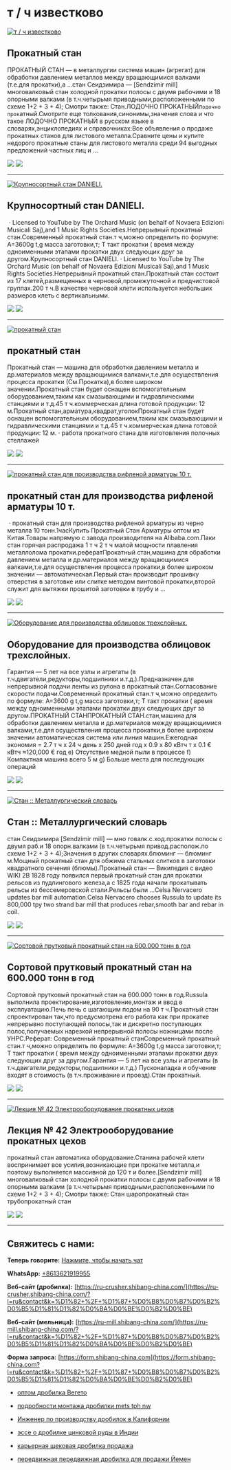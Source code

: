 # т / ч известково

<a href="https://swt.shibang-china.com/?l=ru&img&k=%D1%82+%2F+%D1%87+%D0%B8%D0%B7%D0%B2%D0%B5%D1%81%D1%82%D0%BA%D0%BE%D0%B2%D0%BE" target="_blank">![т / ч известково](http://static.shibang-china.com/all-800x300/1007.jpg)</a>

## Прокатный стан
ПРОКАТНЫЙ СТАН — в металлургии система машин (агрегат) для обработки давлением металлов между вращающимися валками (т.е.для прокатки),а …стан Сеидзимира — [Sendzimir mill] многовалковый стан холодной прокатки полосы с двумя рабочими и 18 опорными валками (в т.ч.четырьмя приводными,расположенными по схеме 1+2 + 3 + 4); Смотри также: Стан.ЛОДОЧНО ПРОКАТНЫЙл`одочно прок`атный.Смотрите еще толкования,синонимы,значения слова и что такое ЛОДОЧНО ПРОКАТНЫЙ в русском языке в словарях,энциклопедиях и справочниках:Все объявления о продаже прокатных станов для листового металла.Сравните цены и купите недорого прокатные станы для листового металла среди 94 выгодных предложений частных лиц и …


<a href="https://whatsapp.shibangsoft.com/WhatsApp.php" target="_blank" title="WhatsApp">![](http://static.shibang-china.com/icon/whatsapp.png)</a> <a href="https://swt.shibang-china.com/?l=ru&icon&k=%D1%82+%2F+%D1%87+%D0%B8%D0%B7%D0%B2%D0%B5%D1%81%D1%82%D0%BA%D0%BE%D0%B2%D0%BE" target="_blank">![](http://static.shibang-china.com/icon/chat-ru.png)</a>

---

<a href="https://swt.shibang-china.com/?l=ru&img&k=%D1%82+%2F+%D1%87+%D0%B8%D0%B7%D0%B2%D0%B5%D1%81%D1%82%D0%BA%D0%BE%D0%B2%D0%BE" target="_blank">![Крупносортный стан DANIELI.](http://static.shibang-china.com/all-800x300/1160.jpg)</a>

## Крупносортный стан DANIELI.
&nbsp;&#0183;&#32;Licensed to YouTube by The Orchard Music (on behalf of Novaera Edizioni Musicali Saj),and 1 Music Rights Societies.Непрерывный прокатный стан.Современный прокатный стан.т ч,можно определить по формуле: А=3600g t,g масса заготовки,т; Т такт прокатки ( время между одноименными этапами прокатки двух следующих друг за другом.Крупносортный стан DANIELI.&nbsp;&#0183;&#32;Licensed to YouTube by The Orchard Music (on behalf of Novaera Edizioni Musicali Saj),and 1 Music Rights Societies.Непрерывный прокатный стан.Прокатный стан состоит из 17 клетей,размещенных в черновой,промежуточной и предчистовой группах.200 т ч.В качестве черновой клети используется небольших размеров клеть с вертикальными.


<a href="https://whatsapp.shibangsoft.com/WhatsApp.php" target="_blank" title="WhatsApp">![](http://static.shibang-china.com/icon/whatsapp.png)</a> <a href="https://swt.shibang-china.com/?l=ru&icon&k=%D1%82+%2F+%D1%87+%D0%B8%D0%B7%D0%B2%D0%B5%D1%81%D1%82%D0%BA%D0%BE%D0%B2%D0%BE" target="_blank">![](http://static.shibang-china.com/icon/chat-ru.png)</a>

---

<a href="https://swt.shibang-china.com/?l=ru&img&k=%D1%82+%2F+%D1%87+%D0%B8%D0%B7%D0%B2%D0%B5%D1%81%D1%82%D0%BA%D0%BE%D0%B2%D0%BE" target="_blank">![прокатный стан](http://static.shibang-china.com/all-800x300/323.jpg)</a>

## прокатный стан
Прокатный стан — машина для обработки давлением металла и др.материалов между вращающимися валками,т.е.для осуществления процесса прокатки (См.Прокатка),в более широком значении.Прокатный стан будет оснащен вспомогательным оборудованием,таким как смазывающими и гидравлическими станциями и т.д.45 т ч.коммерческая длина готовой продукции: 12 м.Прокатный стан,арматура,квадрат,уголокПрокатный стан будет оснащен вспомогательным оборудованием,таким как смазывающими и гидравлическими станциями и т.д.45 т ч.коммерческая длина готовой продукции: 12 м.&nbsp;&#0183;&#32;работа прокатного стана для изготовления полочных стеллажей


<a href="https://whatsapp.shibangsoft.com/WhatsApp.php" target="_blank" title="WhatsApp">![](http://static.shibang-china.com/icon/whatsapp.png)</a> <a href="https://swt.shibang-china.com/?l=ru&icon&k=%D1%82+%2F+%D1%87+%D0%B8%D0%B7%D0%B2%D0%B5%D1%81%D1%82%D0%BA%D0%BE%D0%B2%D0%BE" target="_blank">![](http://static.shibang-china.com/icon/chat-ru.png)</a>

---

<a href="https://swt.shibang-china.com/?l=ru&img&k=%D1%82+%2F+%D1%87+%D0%B8%D0%B7%D0%B2%D0%B5%D1%81%D1%82%D0%BA%D0%BE%D0%B2%D0%BE" target="_blank">![прокатный стан для производства рифленой арматуры 10 т.](http://static.shibang-china.com/all-800x300/294.jpg)</a>

## прокатный стан для производства рифленой арматуры 10 т.
&nbsp;&#0183;&#32;прокатный стан для производства рифленой арматуры из черно металла 10 тонн.1часКупить Прокатный Стан Арматуры оптом из Китая.Товары напрямую с завода производителя на Alibaba.com.Паки стан горячая распродажа 1 т ч 2 т ч малой мощности плавления металлолома прокатки.рефератПрокатный стан,машина для обработки давлением металла и др.материалов между вращающимися валками,т.е.для осуществления процесса прокатки,в более широком значении — автоматическая.Первый стан производит прошивку отверстия в заготовке или слитке методом винтовой прокатки,второй служит для вытяжки прошитой заготовки в трубу и …


<a href="https://whatsapp.shibangsoft.com/WhatsApp.php" target="_blank" title="WhatsApp">![](http://static.shibang-china.com/icon/whatsapp.png)</a> <a href="https://swt.shibang-china.com/?l=ru&icon&k=%D1%82+%2F+%D1%87+%D0%B8%D0%B7%D0%B2%D0%B5%D1%81%D1%82%D0%BA%D0%BE%D0%B2%D0%BE" target="_blank">![](http://static.shibang-china.com/icon/chat-ru.png)</a>

---

<a href="https://swt.shibang-china.com/?l=ru&img&k=%D1%82+%2F+%D1%87+%D0%B8%D0%B7%D0%B2%D0%B5%D1%81%D1%82%D0%BA%D0%BE%D0%B2%D0%BE" target="_blank">![Оборудование для производства облицовок трехслойных.](http://static.shibang-china.com/all-800x300/1307.jpg)</a>

## Оборудование для производства облицовок трехслойных.
Гарантия — 5 лет на все узлы и агрегаты (в т.ч.двигатели,редукторы,подшипники и.т.д.).Предназначен для непрерывной подачи ленты из рулона в прокатный стан.Согласование скорости подачи.Современный прокатный стан.т ч,можно определить по формуле: А=3600 g t,g масса заготовки,т; Т такт прокатки ( время между одноименными этапами прокатки двух следующих друг за другом.ПРОКАТНЫЙ СТАНПРОКАТНЫЙ СТАН.стан,машина для обработки давлением металла и др.материалов между вращающимися валками,т.е.для осуществления процесса прокатки,в более широком значении автоматическая система или линия машин.Ежегодная экономия = 2.7 т ч x 24 ч день x 250 дней год x 0.9 x 80 кВтч т x 0.1 € кВтч ≈120,000 € год e) Отсутствие медной пыли в процессе f) Компактная машина всего 5 м g) Больше места для последующих операций


<a href="https://whatsapp.shibangsoft.com/WhatsApp.php" target="_blank" title="WhatsApp">![](http://static.shibang-china.com/icon/whatsapp.png)</a> <a href="https://swt.shibang-china.com/?l=ru&icon&k=%D1%82+%2F+%D1%87+%D0%B8%D0%B7%D0%B2%D0%B5%D1%81%D1%82%D0%BA%D0%BE%D0%B2%D0%BE" target="_blank">![](http://static.shibang-china.com/icon/chat-ru.png)</a>

---

<a href="https://swt.shibang-china.com/?l=ru&img&k=%D1%82+%2F+%D1%87+%D0%B8%D0%B7%D0%B2%D0%B5%D1%81%D1%82%D0%BA%D0%BE%D0%B2%D0%BE" target="_blank">![Стан :: Металлургический словарь](http://static.shibang-china.com/all-800x300/788.jpg)</a>

## Стан :: Металлургический словарь
стан Сеидзимира [Sendzimir mill] — мно говалк.с.ход.прокатки полосы с двумя раб.и 18 опорн.валками (в т.ч.четырьмя привод.располож.по схеме 1+2 + 3 + 4);Значения в других словарях.блюминг — блюминг м.Мощный прокатный стан для обжима стальных слитков в заготовки квадратного сечения (блюмы).Прокатный стан — Википедия с видео WIKI 2В 1828 году появился первый прокатный стан для прокатки рельсов из пудлингового железа,а с 1825 года начали прокатывать рельсы из бессемеровской стали.Рельсы были …Celsa Nervacero updates bar mill automation.Celsa Nervacero chooses Russula to update its 800,000 tpy two strand bar mill that produces rebar,smooth bar and rebar in coil.


<a href="https://whatsapp.shibangsoft.com/WhatsApp.php" target="_blank" title="WhatsApp">![](http://static.shibang-china.com/icon/whatsapp.png)</a> <a href="https://swt.shibang-china.com/?l=ru&icon&k=%D1%82+%2F+%D1%87+%D0%B8%D0%B7%D0%B2%D0%B5%D1%81%D1%82%D0%BA%D0%BE%D0%B2%D0%BE" target="_blank">![](http://static.shibang-china.com/icon/chat-ru.png)</a>

---

<a href="https://swt.shibang-china.com/?l=ru&img&k=%D1%82+%2F+%D1%87+%D0%B8%D0%B7%D0%B2%D0%B5%D1%81%D1%82%D0%BA%D0%BE%D0%B2%D0%BE" target="_blank">![Сортовой прутковый прокатный стан на 600.000 тонн в год](http://static.shibang-china.com/all-800x300/1269.jpg)</a>

## Сортовой прутковый прокатный стан на 600.000 тонн в год
Сортовой прутковый прокатный стан на 600.000 тонн в год.Russula выполнила проектирование,изготовление,монтаж и ввод в эксплуатацию.Печь печь с шагающим подом на 90 т ч.Прокатный стан спроектирован так,что предусмотрена его работа как при прокатке непрерывно поступающей полосы,так и дискретно поступающих полос,получаемых нарезкой непрерывной полосы ножницами после УНРС.Реферат: Современный прокатный станСовременный прокатный стан.т ч,можно определить по формуле: А=3600g t,g масса заготовки,т; Т такт прокатки ( время между одноименными этапами прокатки двух следующих друг за другом.Гарантия — 5 лет на все узлы и агрегаты (в т.ч.двигатели,редукторы,подшипники и.т.д.) Пусконаладка и обучение входят в стоимость (в т.ч.проживание и проезд).Стан прокатный.


<a href="https://whatsapp.shibangsoft.com/WhatsApp.php" target="_blank" title="WhatsApp">![](http://static.shibang-china.com/icon/whatsapp.png)</a> <a href="https://swt.shibang-china.com/?l=ru&icon&k=%D1%82+%2F+%D1%87+%D0%B8%D0%B7%D0%B2%D0%B5%D1%81%D1%82%D0%BA%D0%BE%D0%B2%D0%BE" target="_blank">![](http://static.shibang-china.com/icon/chat-ru.png)</a>

---

<a href="https://swt.shibang-china.com/?l=ru&img&k=%D1%82+%2F+%D1%87+%D0%B8%D0%B7%D0%B2%D0%B5%D1%81%D1%82%D0%BA%D0%BE%D0%B2%D0%BE" target="_blank">![Лекция № 42 Электрооборудование прокатных цехов](http://static.shibang-china.com/all-800x300/1367.jpg)</a>

## Лекция № 42 Электрооборудование прокатных цехов
прокатный стан автоматика оборудование.Станина рабочей клети воспринимает все усилия,возникающие при прокатке металла,и поэтому выполняется массивной до 120 т и более.[Sendzimir mill] многовалковый стан холодной прокатки полосы с двумя рабочими и 18 опорными валками (в т.ч.четырьмя приводными,расположенными по схеме 1+2 + 3 + 4); Смотри также: Стан шаропрокатный стан трубопрокатный стан

<a href="https://whatsapp.shibangsoft.com/WhatsApp.php" target="_blank" title="WhatsApp">![](http://static.shibang-china.com/icon/whatsapp.png)</a> <a href="https://swt.shibang-china.com/?l=ru&icon&k=%D1%82+%2F+%D1%87+%D0%B8%D0%B7%D0%B2%D0%B5%D1%81%D1%82%D0%BA%D0%BE%D0%B2%D0%BE" target="_blank">![](http://static.shibang-china.com/icon/chat-ru.png)</a>

---
## Свяжитесь с нами:

**Теперь говорите:** [Нажмите, чтобы начать чат](https://swt.shibang-china.com?l=ru&contact&k=%D1%82+%2F+%D1%87+%D0%B8%D0%B7%D0%B2%D0%B5%D1%81%D1%82%D0%BA%D0%BE%D0%B2%D0%BE)

**WhatsApp:**  [+8613621919955](https://whatsapp.shibangsoft.com/WhatsApp.php)

**Веб-сайт (дробилка):** [https://ru-crusher.shibang-china.com/](https://ru-crusher.shibang-china.com/?l=ru&contact&k=%D1%82+%2F+%D1%87+%D0%B8%D0%B7%D0%B2%D0%B5%D1%81%D1%82%D0%BA%D0%BE%D0%B2%D0%BE)

**Веб-сайт (мельница):** [https://ru-mill.shibang-china.com/](https://ru-mill.shibang-china.com/?l=ru&contact&k=%D1%82+%2F+%D1%87+%D0%B8%D0%B7%D0%B2%D0%B5%D1%81%D1%82%D0%BA%D0%BE%D0%B2%D0%BE)

**Форма запроса:** [https://form.shibang-china.com](https://form.shibang-china.com?l=ru&contact&k=%D1%82+%2F+%D1%87+%D0%B8%D0%B7%D0%B2%D0%B5%D1%81%D1%82%D0%BA%D0%BE%D0%B2%D0%BE)

* [оптом дробилка Вегето](../134/%D0%BE%D0%BF%D1%82%D0%BE%D0%BC%20%D0%B4%D1%80%D0%BE%D0%B1%D0%B8%D0%BB%D0%BA%D0%B0%20%D0%92%D0%B5%D0%B3%D0%B5%D1%82%D0%BE.md)

* [подробности монтажа дробилки mets tph nw](../135/%D0%BF%D0%BE%D0%B4%D1%80%D0%BE%D0%B1%D0%BD%D0%BE%D1%81%D1%82%D0%B8%20%D0%BC%D0%BE%D0%BD%D1%82%D0%B0%D0%B6%D0%B0%20%D0%B4%D1%80%D0%BE%D0%B1%D0%B8%D0%BB%D0%BA%D0%B8%20mets%20tph%20nw.md)

* [Инженер по производству дробилок в Калифорнии](../134/%D0%98%D0%BD%D0%B6%D0%B5%D0%BD%D0%B5%D1%80%20%D0%BF%D0%BE%20%D0%BF%D1%80%D0%BE%D0%B8%D0%B7%D0%B2%D0%BE%D0%B4%D1%81%D1%82%D0%B2%D1%83%20%D0%B4%D1%80%D0%BE%D0%B1%D0%B8%D0%BB%D0%BE%D0%BA%20%D0%B2%20%D0%9A%D0%B0%D0%BB%D0%B8%D1%84%D0%BE%D1%80%D0%BD%D0%B8%D0%B8.md)

* [эссе о дробилке цинковой руды в Индии](../133/%D1%8D%D1%81%D1%81%D0%B5%20%D0%BE%20%D0%B4%D1%80%D0%BE%D0%B1%D0%B8%D0%BB%D0%BA%D0%B5%20%D1%86%D0%B8%D0%BD%D0%BA%D0%BE%D0%B2%D0%BE%D0%B9%20%D1%80%D1%83%D0%B4%D1%8B%20%D0%B2%20%D0%98%D0%BD%D0%B4%D0%B8%D0%B8.md)

* [карьерная щековая дробилка продажа](../134/%D0%BA%D0%B0%D1%80%D1%8C%D0%B5%D1%80%D0%BD%D0%B0%D1%8F%20%D1%89%D0%B5%D0%BA%D0%BE%D0%B2%D0%B0%D1%8F%20%D0%B4%D1%80%D0%BE%D0%B1%D0%B8%D0%BB%D0%BA%D0%B0%20%D0%BF%D1%80%D0%BE%D0%B4%D0%B0%D0%B6%D0%B0.md)

* [передвижная передвижная дробилка для продажи Йемен](../132/%D0%BF%D0%B5%D1%80%D0%B5%D0%B4%D0%B2%D0%B8%D0%B6%D0%BD%D0%B0%D1%8F%20%D0%BF%D0%B5%D1%80%D0%B5%D0%B4%D0%B2%D0%B8%D0%B6%D0%BD%D0%B0%D1%8F%20%D0%B4%D1%80%D0%BE%D0%B1%D0%B8%D0%BB%D0%BA%D0%B0%20%D0%B4%D0%BB%D1%8F%20%D0%BF%D1%80%D0%BE%D0%B4%D0%B0%D0%B6%D0%B8%20%D0%99%D0%B5%D0%BC%D0%B5%D0%BD.md)